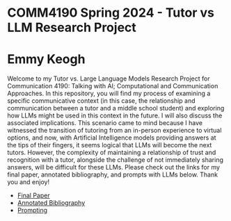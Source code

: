 # COMM4190 Spring 2024 - Tutor vs LLM Research Project

# Emmy Keogh

Welcome to my Tutor vs. Large Language Models Research Project for Communication 4190: Talking with AI; Computational and Communication Approaches. In this repository, you will find my process of examining a specific communicative context (in this case, the relationship and communication between a tutor and a middle school student) and exploring how LLMs might be used in this context in the future. I will also discuss the associated implications. This scenario came to mind because I have witnessed the transition of tutoring from an in-person experience to virtual options, and now, with Artificial Intelligence models providing answers at the tips of their fingers, it seems logical that LLMs will become the next tutors. However, the complexity of maintaining a relationship of trust and recognition with a tutor, alongside the challenge of not immediately sharing answers, will be difficult for these LLMs. Please check out the links for my final paper, annotated bibliography, and prompts with LLMs below. Thank you and enjoy!

* [Final Paper](FinalPaper.ipynb)
* [Annotated Bibliography](Bibliography.ipynb)
* [Prompting](Prompting.ipynb)

